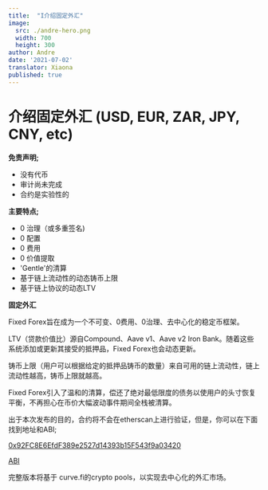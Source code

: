 ```yaml
---
title:  "I介绍固定外汇"
image:
  src: ./andre-hero.png
  width: 700
  height: 300
author: Andre
date: '2021-07-02'
translator: Xiaona
published: true
---
```


# 介绍固定外汇 (USD, EUR, ZAR, JPY, CNY, etc)

**免责声明;**

- 没有代币
- 审计尚未完成
- 合约是实验性的

**主要特点;**

- 0 治理（或多重签名)
- 0 配置
- 0 费用
- 0 价值提取
- 'Gentle'的清算
- 基于链上流动性的动态铸币上限
- 基于链上协议的动态LTV

**固定外汇**

Fixed Forex旨在成为一个不可变、0费用、0治理、去中心化的稳定币框架。

LTV（贷款价值比）源自Compound、Aave v1、Aave v2 Iron Bank。随着这些系统添加或更新其接受的抵押品，Fixed Forex也会动态更新。

铸币上限（用户可以根据给定的抵押品铸币的数量）来自可用的链上流动性，链上流动性越高，铸币上限就越高。

Fixed Forex引入了温和的清算，偿还了绝对最低限度的债务以使用户的头寸恢复平衡，不再担心在币价大幅波动事件期间全栈被清算。

出于本次发布的目的，合约将不会在etherscan上进行验证，但是，你可以在下面找到地址和ABI;

[0x92FC8E6EfdF389e2527d14393b15F543f9a03420](https://etherscan.io/address/0x92fc8e6efdf389e2527d14393b15f543f9a03420)

[ABI](https://gist.github.com/andrecronje/4ce11e8603a7f61af4619a86647db1d4)

完整版本将基于 curve.fi的crypto pools，以实现去中心化的外汇市场。
